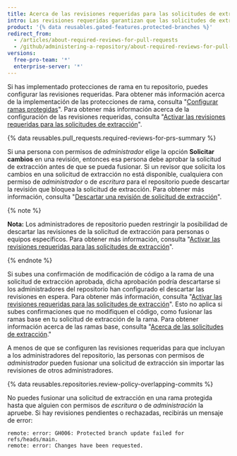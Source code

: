 ```yaml
---
title: Acerca de las revisiones requeridas para las solicitudes de extracción
intro: Las revisiones requeridas garantizan que las solicitudes de extracción tengan una cantidad específica de revisiones aprobadas antes de que los colaboradores puedan realizar cambios en una rama protegida.
product: '{% data reusables.gated-features.protected-branches %}'
redirect_from:
  - /articles/about-required-reviews-for-pull-requests
  - /github/administering-a-repository/about-required-reviews-for-pull-requests
versions:
  free-pro-team: '*'
  enterprise-server: '*'
---
```

Si has implementado protecciones de rama en tu repositorio, puedes configurar las revisiones requeridas. Para obtener más información acerca de la implementación de las protecciones de rama, consulta "[Configurar ramas protegidas](/articles/configuring-protected-branches/)". Para obtener más información acerca de la configuración de las revisiones requeridas, consulta "[Activar las revisiones requeridas para las solicitudes de extracción](/articles/enabling-required-reviews-for-pull-requests)".

{% data reusables.pull_requests.required-reviews-for-prs-summary %}

Si una persona con permisos de *administrador* elige la opción **Solicitar cambios** en una revisión, entonces esa persona debe aprobar la solicitud de extracción antes de que se pueda fusionar. Si un revisor que solicita los cambios en una solicitud de extracción no está disponible, cualquiera con permiso de *administrador* o de *escritura* para el repositorio puede descartar la revisión que bloquea la solicitud de extracción. Para obtener más información, consulta "[Descartar una revisión de solicitud de extracción](/articles/dismissing-a-pull-request-review)".

{% note %}

**Nota:** Los administradores de repositorio pueden restringir la posibilidad de descartar las revisiones de la solicitud de extracción para personas o equipos específicos. Para obtener más información, consulta "[Activar las revisiones requeridas para las solicitudes de extracción](/articles/enabling-required-reviews-for-pull-requests/)".

{% endnote %}

Si subes una confirmación de modificación de código a la rama de una solicitud de extracción aprobada, dicha aprobación podría descartarse si los administradores del repositorio han configurado el descartar las revisiones en espera. Para obtener más información, consulta "[Activar las revisiones requeridas para las solicitudes de extracción](/articles/enabling-required-reviews-for-pull-requests/)". Esto no aplica si subes confirmaciones que no modifiquen el código, como fusionar las ramas base en tu solicitud de extracción de la rama. Para obtener información acerca de las ramas base, consulta "[Acerca de las solicitudes de extracción](/articles/about-pull-requests)."

A menos de que se configuren las revisiones requeridas para que incluyan a los administradores del repositorio, las personas con permisos de *administrador* pueden fusionar una solicitud de extracción sin importar las revisiones de otros administradores.

{% data reusables.repositories.review-policy-overlapping-commits %}

No puedes fusionar una solicitud de extracción en una rama protegida hasta que alguien con permisos de *escritura* o de *administración* la apruebe. Si hay revisiones pendientes o rechazadas, recibirás un mensaje de error:

```shell
remote: error: GH006: Protected branch update failed for refs/heads/main.
remote: error: Changes have been requested.
```
